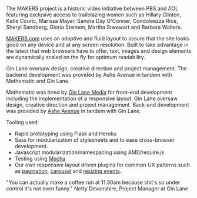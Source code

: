 The MAKERS project is a historic video initiative between PBS and AOL featuring exclusive access to trailblazing women such as Hillary Clinton, Katie Couric, Marissa Mayer, Sandra Day O'Conner, Condoleezza Rice, Sheryl Sandberg, Gloria Steinem, Martha Stwewart and Barbara Walters.

[MAKERS.com](http://www.MAKERS.com) uses an adaptive and fluid layout to assure that the site looks good on any device and at any screen resolution. Built to take advantage in the latest that web browsers have to offer, text, images and design elements are dynamically scaled on the fly for optimum readability.

Gin Lane oversaw design, creative direction and project management. The backend development was provided by Ashe Avenue in tandem with Mathematic and Gin Lane.

Mathematic was hired by [Gin Lane Media](http://www.ginlanemedia.com) for front-end development including the implementation of a responsive layout. Gin Lane oversaw design, creative direction and project management. Back-end development was provided by [Ashe Avenue](http://www.asheavenue.com) in tandem with Gin Lane.

Tooling used:

* Rapid prototyping using Flask and Heroku
* Sass for modularization of stylesheets and to ease cross-browser development.
* Javascript modularization/namespacing using AMD/require.js
* Testing using [Mocha](http://visionmedia.github.com/mocha)
* Our own responsive layout driven plugins for common UX patterns such as [pagination](http://github.com/mathematic/pagination.js), [carousel](http://github.com/mathematic/carousel.js) and [resizing events](http://github.com/mathematic/windowResize.js).

"You can actually make a coffee run at 11.30am because shit's so under control it's not even funny."
Netty Devonshire, Project Manager at Gin Lane
